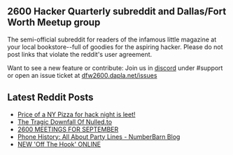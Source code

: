 ## 2600 Hacker Quarterly subreddit and Dallas/Fort Worth Meetup group
The semi-official subreddit for readers of the infamous little magazine at your local bookstore--full of goodies for the aspiring hacker. Please do not post links that violate the reddit's user agreement.

Want to see a new feature or contribute: 
Join us in [discord](https://dfw2600.dapla.net/chat) under #support or open an issue ticket at [dfw2600.dapla.net/issues](https://dfw2600.dapla.net/issues)

## Latest Reddit Posts
<!-- BLOG-POST-LIST:START -->
- [Price of a NY Pizza for hack night is leet!](https://www.reddit.com/r/2600/comments/1fca9ta/price_of_a_ny_pizza_for_hack_night_is_leet/)
- [The Tragic Downfall Of Nulled.to](https://www.reddit.com/r/2600/comments/1fc1yt0/the_tragic_downfall_of_nulledto/)
- [2600 MEETINGS FOR SEPTEMBER](https://www.reddit.com/r/2600/comments/1fajaa2/2600_meetings_for_september/)
- [Phone History: All About Party Lines - NumberBarn Blog](https://www.reddit.com/r/2600/comments/1faj94l/phone_history_all_about_party_lines_numberbarn/)
- [NEW 'Off The Hook' ONLINE](https://2600.com/hook/04-09-2024)
<!-- BLOG-POST-LIST:END -->
